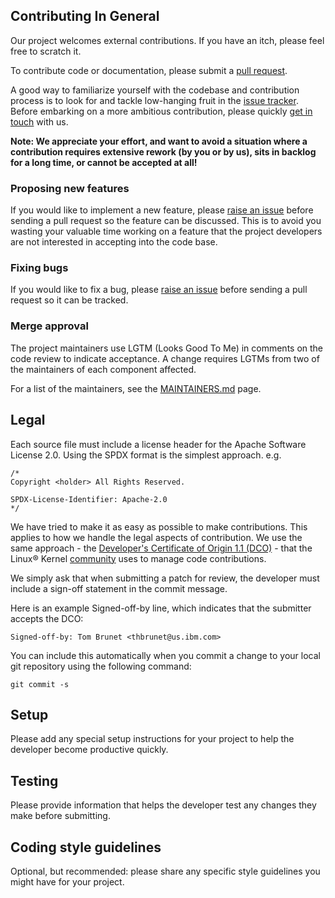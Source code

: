 ## Contributing In General

Our project welcomes external contributions. If you have an itch, please feel
free to scratch it.

To contribute code or documentation, please submit a [pull request](https://github.com/IBMa/equal-access/pulls).

A good way to familiarize yourself with the codebase and contribution process is
to look for and tackle low-hanging fruit in the [issue tracker](https://github.com/IBMa/equal-access/issues). Before embarking on a more ambitious contribution, please quickly [get in touch](#communication) with us.

**Note: We appreciate your effort, and want to avoid a situation where a contribution requires extensive rework (by you or by us), sits in backlog for a long time, or cannot be accepted at all!**

### Proposing new features

If you would like to implement a new feature, please [raise an issue](https://github.com/IBMa/equal-access/issues) before sending a pull request so the feature can be discussed. This is to avoid you wasting your valuable time working on a feature that the project developers are not interested in accepting into the code base.

### Fixing bugs

If you would like to fix a bug, please [raise an issue](https://github.com/IBMa/equal-access/issues) before sending a pull request so it can be tracked.

### Merge approval

The project maintainers use LGTM (Looks Good To Me) in comments on the code
review to indicate acceptance. A change requires LGTMs from two of the
maintainers of each component affected.

For a list of the maintainers, see the [MAINTAINERS.md](MAINTAINERS.md) page.

## Legal

Each source file must include a license header for the Apache
Software License 2.0. Using the SPDX format is the simplest approach.
e.g.

```
/*
Copyright <holder> All Rights Reserved.

SPDX-License-Identifier: Apache-2.0
*/
```

We have tried to make it as easy as possible to make contributions. This
applies to how we handle the legal aspects of contribution. We use the
same approach - the [Developer's Certificate of Origin 1.1 (DCO)](https://github.com/hyperledger/fabric/blob/master/docs/source/DCO1.1.txt) - that the Linux® Kernel [community](https://elinux.org/Developer_Certificate_Of_Origin)
uses to manage code contributions.

We simply ask that when submitting a patch for review, the developer
must include a sign-off statement in the commit message.

Here is an example Signed-off-by line, which indicates that the
submitter accepts the DCO:

```
Signed-off-by: Tom Brunet <thbrunet@us.ibm.com>
```

You can include this automatically when you commit a change to your
local git repository using the following command:

```
git commit -s
```

## Setup

Please add any special setup instructions for your project to help the developer become productive quickly.

## Testing

Please provide information that helps the developer test any changes they make before submitting.

## Coding style guidelines

Optional, but recommended: please share any specific style guidelines you might
have for your project.
